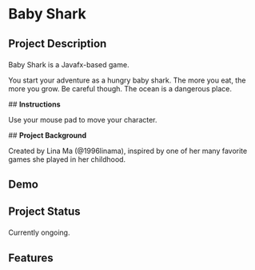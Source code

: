 # Baby Shark

## <p><b>Project Description</b><p>
Baby Shark is a Javafx-based game.
  
<p>You start your adventure as a hungry baby shark. The more you eat, the more you grow. Be careful though.
The ocean is a dangerous place.
<p>
## <b> Instructions </b> <p>
Use your mouse pad to move your character. 
<p>
## <b> Project Background</b><p>
Created by Lina Ma (@1996linama), inspired by one of her many favorite games she played in her childhood.
  
## <b> Demo </b> <p>

## <b> Project Status </b> <p>
Currently ongoing.<p>

## <b> Features </b>
